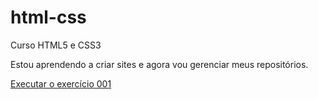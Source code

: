 # html-css
 Curso HTML5 e CSS3

 Estou aprendendo a criar sites e agora vou gerenciar meus repositórios.

 <a href="https://raquelpandolfi.github.io/html-css/exercícios/ex001/index.html">Executar o exercício 001</a>
